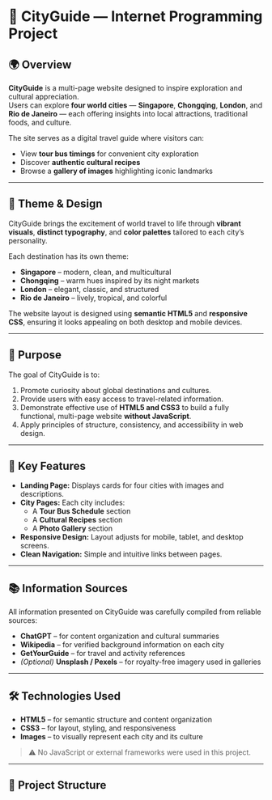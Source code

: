 # 🌆 CityGuide — Internet Programming Project

## 🌍 Overview
**CityGuide** is a multi-page website designed to inspire exploration and cultural appreciation.  
Users can explore **four world cities** — **Singapore**, **Chongqing**, **London**, and **Rio de Janeiro** — each offering insights into local attractions, traditional foods, and culture.  

The site serves as a digital travel guide where visitors can:
- View **tour bus timings** for convenient city exploration  
- Discover **authentic cultural recipes**  
- Browse a **gallery of images** highlighting iconic landmarks  

---

## 🎨 Theme & Design
CityGuide brings the excitement of world travel to life through **vibrant visuals**, **distinct typography**, and **color palettes** tailored to each city’s personality.  

Each destination has its own theme:
- **Singapore** – modern, clean, and multicultural  
- **Chongqing** – warm hues inspired by its night markets  
- **London** – elegant, classic, and structured  
- **Rio de Janeiro** – lively, tropical, and colorful  

The website layout is designed using **semantic HTML5** and **responsive CSS**, ensuring it looks appealing on both desktop and mobile devices.

---

## 🧭 Purpose
The goal of CityGuide is to:
1. Promote curiosity about global destinations and cultures.  
2. Provide users with easy access to travel-related information.  
3. Demonstrate effective use of **HTML5 and CSS3** to build a fully functional, multi-page website **without JavaScript**.  
4. Apply principles of structure, consistency, and accessibility in web design.  

---

## 🧩 Key Features
- **Landing Page:** Displays cards for four cities with images and descriptions.  
- **City Pages:** Each city includes:
  - A **Tour Bus Schedule** section  
  - A **Cultural Recipes** section  
  - A **Photo Gallery** section  
- **Responsive Design:** Layout adjusts for mobile, tablet, and desktop screens.  
- **Clean Navigation:** Simple and intuitive links between pages.  

---

## 📚 Information Sources
All information presented on CityGuide was carefully compiled from reliable sources:
- **ChatGPT** – for content organization and cultural summaries  
- **Wikipedia** – for verified background information on each city  
- **GetYourGuide** – for travel and activity references  
- *(Optional)* **Unsplash / Pexels** – for royalty-free imagery used in galleries  

---

## 🛠️ Technologies Used
- **HTML5** – for semantic structure and content organization  
- **CSS3** – for layout, styling, and responsiveness  
- **Images** – to visually represent each city and its culture  
> ⚠️ No JavaScript or external frameworks were used in this project.

---

## 📂 Project Structure
